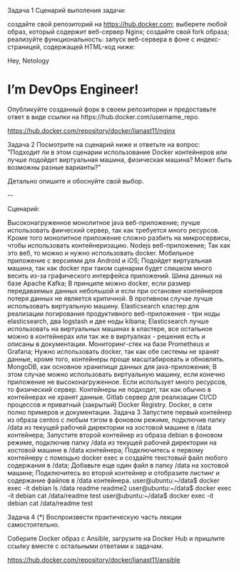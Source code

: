 Задача 1
Сценарий выполения задачи:

создайте свой репозиторий на https://hub.docker.com;
выберете любой образ, который содержит веб-сервер Nginx;
создайте свой fork образа;
реализуйте функциональность: запуск веб-сервера в фоне с индекс-страницей, содержащей HTML-код ниже:
<html>
<head>
Hey, Netology
</head>
<body>
<h1>I’m DevOps Engineer!</h1>
</body>
</html>
Опубликуйте созданный форк в своем репозитории и предоставьте ответ в виде ссылки на https://hub.docker.com/username_repo.

https://hub.docker.com/repository/docker/lianast11/nginx

Задача 2
Посмотрите на сценарий ниже и ответьте на вопрос: "Подходит ли в этом сценарии использование Docker контейнеров или лучше подойдет виртуальная машина, физическая машина? Может быть возможны разные варианты?"

Детально опишите и обоснуйте свой выбор.

--

Сценарий:

Высоконагруженное монолитное java веб-приложение;
лучше использовать фиический сервер, так как требуется много ресурсов. Кроме того монолитное приложение сложно разбить на микросервисы, чтобы использовать контейнеризацию.
Nodejs веб-приложение;
Так как это веб, то можно и нужно использовать docker.
Мобильное приложение c версиями для Android и iOS;
Подойдет виртуальная машина, так как docker при таком сценарии будет слишком много весить из-за графического интерфейса приложений.
Шина данных на базе Apache Kafka;
В принципе можно docker, если размер передаваемых данных небольшой и если при остановке контейнеров потеря данных не является критичной. В противном случае лучше использовать виртуальную машину.
Elasticsearch кластер для реализации логирования продуктивного веб-приложения - три ноды elasticsearch, два logstash и две ноды kibana;
Elasticsearch лучше использовать на виртуальных машинах в кластере, все остальное можно в контейнерах или так же в виртуалках - решения есть и описаны в документации.
Мониторинг-стек на базе Prometheus и Grafana;
Нужно использовать docker, так как обе системы не хранят данные, кроме того, контейнеры проще масштабировать и обновлять.
MongoDB, как основное хранилище данных для java-приложения;
В этом случае можно использовать виртуальную машину, если конечно приложение не высоконагруженное. Если использует много ресурсов, то физический сервер. Контейнеры не подходят, так как обычно в контейнерах не хранят данные.
Gitlab сервер для реализации CI/CD процессов и приватный (закрытый) Docker Registry.
Docker, в сети полно примеров и документации.
Задача 3
Запустите первый контейнер из образа centos c любым тэгом в фоновом режиме, подключив папку /data из текущей рабочей директории на хостовой машине в /data контейнера;
Запустите второй контейнер из образа debian в фоновом режиме, подключив папку /data из текущей рабочей директории на хостовой машине в /data контейнера;
Подключитесь к первому контейнеру с помощью docker exec и создайте текстовый файл любого содержания в /data;
Добавьте еще один файл в папку /data на хостовой машине;
Подключитесь во второй контейнер и отобразите листинг и содержание файлов в /data контейнера.
user@ubuntu:~/data$ docker exec -it debian ls /data
readme	readme2
user@ubuntu:~/data$ docker exec -it debian cat /data/readme
test
user@ubuntu:~/data$ docker exec -it debian cat /data/readme
test

Задача 4 (*)
Воспроизвести практическую часть лекции самостоятельно.

Соберите Docker образ с Ansible, загрузите на Docker Hub и пришлите ссылку вместе с остальными ответами к задачам.

https://hub.docker.com/repository/docker/lianast11/ansible
